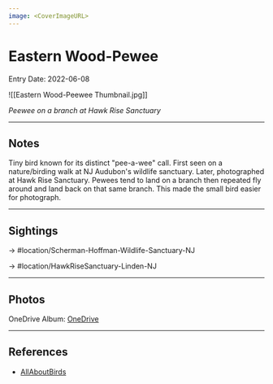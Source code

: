 ```yaml
---
image: <CoverImageURL>
---
```


# Eastern Wood-Pewee
Entry Date: 2022-06-08

![[Eastern Wood-Peewee Thumbnail.jpg]]

*Peewee on a branch at Hawk Rise Sanctuary*

---------------------------------------------------------------
## Notes
Tiny bird known for its distinct "pee-a-wee" call. First seen on a nature/birding walk at NJ Audubon's wildlife sanctuary. Later, photographed at Hawk Rise Sanctuary. Pewees tend to land on a branch then repeated fly around and land back on that same branch. This made the small bird easier for photograph.

---------------------------------------------------------------
## Sightings

-> #location/Scherman-Hoffman-Wildlife-Sanctuary-NJ

-> #location/HawkRiseSanctuary-Linden-NJ 

---------------------------------------------------------------
## Photos
OneDrive Album: [OneDrive](https://1drv.ms/u/s!AvaIuMdCo_w-3kCBuH_GQoALd0Wu?e=YDXYSr)

---------------------------------------------------------------
## References
- [AllAboutBirds](https://www.allaboutbirds.org/guide/Eastern_Wood-Pewee/overview)
